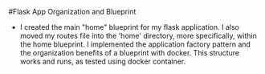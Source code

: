 #Flask App Organization and Blueprint
- I created the main "home" blueprint for my flask application.
I also moved my routes file into the 'home' directory, more specifically, within the home blueprint.
  I implemented the application factory pattern and the organization benefits of a blueprint with docker.
  This structure works and runs, as tested using docker container.







